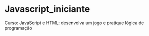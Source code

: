 # Javascript_iniciante
Curso: JavaScript e HTML: desenvolva um jogo e pratique lógica de programação
